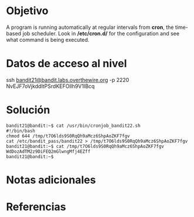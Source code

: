 # Objetivo
A program is running automatically at regular intervals from **cron**, the time-based job scheduler. Look in **/etc/cron.d/** for the configuration and see what command is being executed.
# Datos de acceso al nivel
ssh bandit21@bandit.labs.overthewire.org -p 2220
NvEJF7oVjkddltPSrdKEFOllh9V1IBcq

# Solución
```
bandit21@bandit:~$ cat /usr/bin/cronjob_bandit22.sh
#!/bin/bash
chmod 644 /tmp/t7O6lds9S0RqQh9aMcz6ShpAoZKF7fgv
cat /etc/bandit_pass/bandit22 > /tmp/t7O6lds9S0RqQh9aMcz6ShpAoZKF7fgv
bandit21@bandit:~$ cat /tmp/t7O6lds9S0RqQh9aMcz6ShpAoZKF7fgv
WdDozAdTM2z9DiFEQ2mGlwngMfj4EZff
bandit21@bandit:~$
```

# Notas adicionales
 

# Referencias
